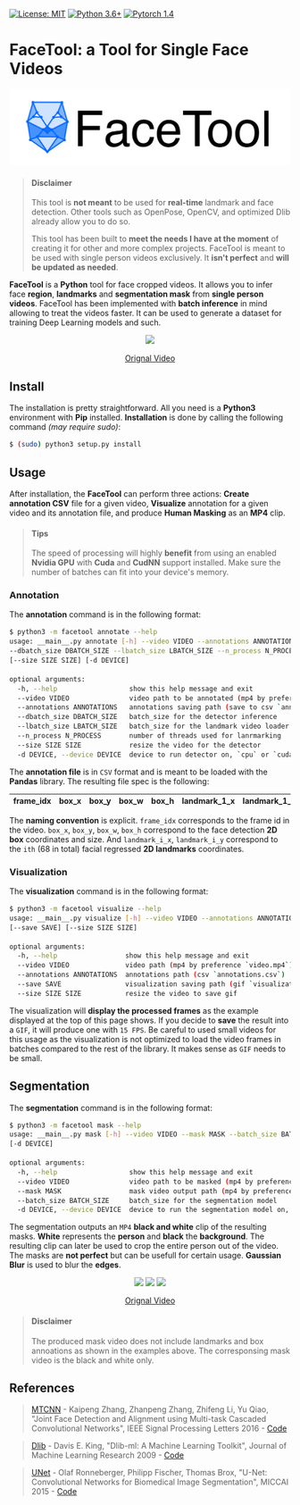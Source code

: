 [![License: MIT](https://img.shields.io/badge/License-MIT-yellow.svg)](https://github.com/yliess86/FaceTool/blob/master/LICENSE)
[![Python 3.6+](https://img.shields.io/badge/python-3.6+-green.svg)](https://www.python.org/downloads/release/python-360/)
[![Pytorch 1.4](https://img.shields.io/badge/pytorch-1.4.0-blue.svg)](https://pytorch.org/)

# FaceTool: a Tool for Single Face Videos

![Logo](logo.png)

> #### Disclaimer
>
> This tool is **not meant** to be used for **real-time** landmark and face detection. Other tools such as OpenPose, OpenCV, and optimized Dlib already allow you to do so.
>
> This tool has been built to **meet the needs I have at the moment** of creating it for other and more complex projects. FaceTool is meant to be used with single person videos exclusively. It **isn't perfect** and **will be updated as needed**.

**FaceTool** is a **Python** tool for face cropped videos. It allows you to infer face **region**, **landmarks** and **segmentation mask** from **single person videos**. FaceTool has been implemented with **batch inference** in mind allowing to treat the videos faster. It can be used to generate a dataset for training Deep Learning models and such.

<p align="center">
  <img width=640 src="joma.gif"></img>
</p>
<p align="center">
    <a href="https://www.youtube.com/watch?v=uxRf7KS3abo">
        Orignal Video
    </a>
</p>

## Install

The installation is pretty straightforward. All you need is a **Python3** environment with **Pip** installed. **Installation** is done by calling the following command *(may require sudo)*:

```bash
$ (sudo) python3 setup.py install
```

## Usage

After installation, the **FaceTool** can perform three actions: **Create annotation CSV** file for a given video, **Visualize** annotation for a given video and its annotation file, and produce **Human Masking** as an **MP4** clip.

> #### Tips
>
> The speed of processing will highly **benefit** from using an enabled **Nvidia GPU** with **Cuda** and **CudNN** support installed. Make sure the number of batches can fit into your device's memory.

### Annotation

The **annotation** command is in the following format:

```bash
$ python3 -m facetool annotate --help
usage: __main__.py annotate [-h] --video VIDEO --annotations ANNOTATIONS
--dbatch_size DBATCH_SIZE --lbatch_size LBATCH_SIZE --n_process N_PROCESS
[--size SIZE SIZE] [-d DEVICE]

optional arguments:
  -h, --help                  show this help message and exit
  --video VIDEO               video path to be annotated (mp4 by preference `video.mp4`)
  --annotations ANNOTATIONS   annotations saving path (save to csv `annotations.csv`)
  --dbatch_size DBATCH_SIZE   batch_size for the detector inference
  --lbatch_size LBATCH_SIZE   batch_size for the landmark video loader
  --n_process N_PROCESS       number of threads used for lanrmarking
  --size SIZE SIZE            resize the video for the detector
  -d DEVICE, --device DEVICE  device to run detector on, `cpu` or `cuda`
```

The **annotation file** is in `CSV` format and is meant to be loaded with the **Pandas** library. The resulting file spec is the following:

|frame_idx|box_x|box_y|box_w|box_h|landmark_1_x|landmark_1_y|...|landmark_68_x|landmark_68_y|
|--------:|----:|----:|----:|----:|-----------:|-----------:|:-:|------------:|------------:|

The **naming convention** is explicit. `frame_idx` corresponds to the frame id in the video. `box_x`, `box_y`, `box_w`, `box_h` correspond to the face detection **2D box** coordinates and size. And `landmark_i_x`, `landmark_i_y` correspond to the `ith` (68 in total) facial regressed **2D landmarks** coordinates.

### Visualization

The **visualization** command is in the following format:

```bash
$ python3 -m facetool visualize --help
usage: __main__.py visualize [-h] --video VIDEO --annotations ANNOTATIONS
[--save SAVE] [--size SIZE SIZE]

optional arguments:
  -h, --help                 show this help message and exit
  --video VIDEO              video path (mp4 by preference `video.mp4`)
  --annotations ANNOTATIONS  annotations path (csv `annotations.csv`)
  --save SAVE                visualization saving path (gif `visualization.gif`)
  --size SIZE SIZE           resize the video to save gif
```

The visualization will **display the processed frames** as the example displayed at the top of this page shows. If you decide to **save** the result into a `GIF`, it will produce one with `15 FPS`. Be careful to used small videos for this usage as the visualization is not optimized to load the video frames in batches compared to the rest of the library. It makes sense as `GIF` needs to be small.

## Segmentation

The **segmentation** command is in the following format:
```bash
$ python3 -m facetool mask --help
usage: __main__.py mask [-h] --video VIDEO --mask MASK --batch_size BATCH_SIZE
[-d DEVICE]

optional arguments:
  -h, --help                  show this help message and exit
  --video VIDEO               video path to be masked (mp4 by preference `video.mp4`)
  --mask MASK                 mask video output path (mp4 by preference `mask.mp4`)
  --batch_size BATCH_SIZE     batch_size for the segmentation model
  -d DEVICE, --device DEVICE  device to run the segmentation model on, `cpu` or `cuda`
```

The segmentation outputs an `MP4` **black and white** clip of the resulting masks. **White** represents the **person** and **black** the **background**. The resulting clip can later be used to crop the entire person out of the video. The masks are **not perfect** but can be usefull for certain usage. **Gaussian Blur** is used to blur the **edges**.

<p align="center">
  <img width="155" src="joma.gif"></img>
  <img width="155" src="maskedjoma.gif"></img>
  <img width="155" src="maskjoma.gif"></img>
</p>
<p align="center">
    <a href="https://www.youtube.com/watch?v=uxRf7KS3abo">
        Orignal Video
    </a>
</p>

> #### Disclaimer
>
> The produced mask video does not include landmarks and box annoations as shown in the examples above. The corresponsing mask video is the black and white only.

## References

> [MTCNN](https://arxiv.org/abs/1604.02878) - Kaipeng Zhang, Zhanpeng Zhang, Zhifeng Li, Yu Qiao, "Joint Face Detection and Alignment using Multi-task Cascaded Convolutional Networks", IEEE Signal Processing Letters 2016 - [Code](https://github.com/timesler/facenet-pytorch)

> [Dlib](http://dlib.net/) - Davis E. King, "Dlib-ml: A Machine Learning Toolkit", Journal of Machine Learning Research 2009 - [Code](https://github.com/davisking/dlib)

> [UNet](https://arxiv.org/pdf/1505.04597.pdf) - Olaf Ronneberger, Philipp Fischer, Thomas Brox, "U-Net: Convolutional Networks for Biomedical Image Segmentation", MICCAI 2015 - [Code](https://github.com/thuyngch/Human-Segmentation-PyTorch)
